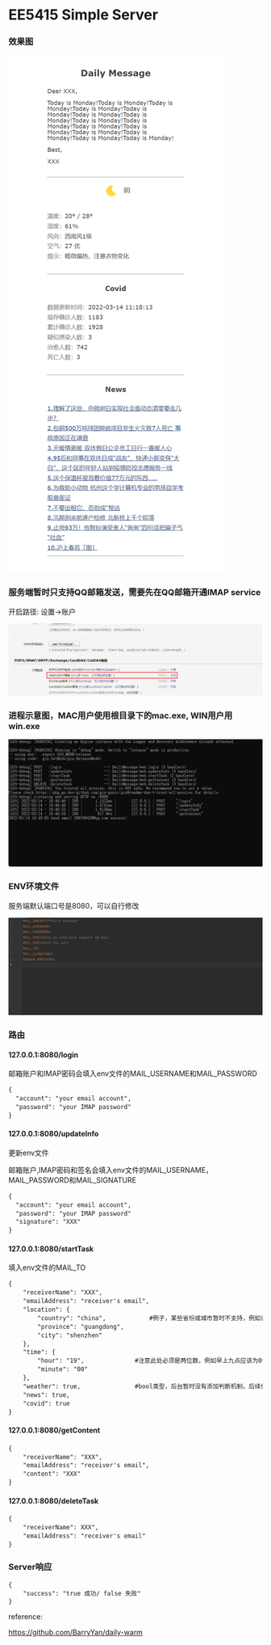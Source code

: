 # EE5415 Simple Server

### 效果图

![](https://github.com/LubyZheng/DailyMessage/raw/master/pic/email.png)

### 服务端暂时只支持QQ邮箱发送，需要先在QQ邮箱开通IMAP service

开启路径: 设置->账户

![](https://github.com/LubyZheng/DailyMessage/raw/master/pic/imap.png)



### 进程示意图，MAC用户使用根目录下的mac.exe, WIN用户用win.exe

![](https://github.com/LubyZheng/DailyMessage/raw/master/pic/exe.png)



### ENV环境文件

服务端默认端口号是8080，可以自行修改

![](https://github.com/LubyZheng/DailyMessage/raw/master/pic/env.png)



### 路由

#### 127.0.0.1:8080/login

邮箱账户和IMAP密码会填入env文件的MAIL_USERNAME和MAIL_PASSWORD

```html
{
  "account": "your email account",    
  "password": "your IMAP password"   
}
```



#### 127.0.0.1:8080/updateInfo

更新env文件

邮箱账户,IMAP密码和签名会填入env文件的MAIL_USERNAME，MAIL_PASSWORD和MAIL_SIGNATURE

```html
{
  "account": "your email account",   
  "password": "your IMAP password"    
  "signature": "XXX"                 
}
```



#### 127.0.0.1:8080/startTask

填入env文件的MAIL_TO

```html
{
    "receiverName": "XXX",              
    "emailAddress": "receiver's email", 
    "location": {
        "country": "china",            #例子，某些省份或城市暂时不支持，例如香港，后续有必要再优化
        "province": "guangdong",
        "city": "shenzhen"
    },
    "time": {
        "hour": "19",              #注意此处必须是两位数，例如早上九点应该为09，分钟同理
        "minute": "00"
    },
    "weather": true,               #bool类型，后台暂时没有添加判断机制，后续优化
    "news": true,
    "covid": true
}
```



#### 127.0.0.1:8080/getContent

```html
{
    "receiverName": "XXX",
    "emailAddress": "receiver's email",
    "content": "XXX"             
}
```



#### 127.0.0.1:8080/deleteTask

```html
{
    "receiverName": XXX",
    "emailAddress": "receiver's email"
}
```



### Server响应

```
{
    "success": "true 成功/ false 失败"
}
```



reference: 

https://github.com/BarryYan/daily-warm
